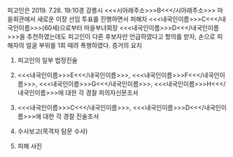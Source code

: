 피고인은 2019. 7.28. 19:10경 강릉시 <<<시아래주소>>>B<<</시아래주소>>> 마을회관에서 새로운 이장 선임 투표를 진행하면서 피해자 <<<내국인이름>>>C<<</내국인이름>>>(60세)으로부터 마을부녀회장 <<<내국인이름>>>D<<</내국인이름>>>을 추천하였는데도 피고인이 다른 후보자만 언급하였다고 항의를 받자, 손으로 피해자의 얼굴 부위를 1회 때려 폭행하였다. 증거의 요지
1. 피고인의 일부 법정진술

1. <<<내국인이름>>>E<<</내국인이름>>>, <<<내국인이름>>>F<<</내국인이름>>>, <<<내국인이름>>>G<<</내국인이름>>>, <<<내국인이름>>>H<<</내국인이름>>>에 대한 각 경찰 피의자신문조서
1. <<<내국인이름>>>C<<</내국인이름>>>,  <<<내국인이름>>>D<<</내국인이름>>>에 대한 각 경찰 진술조서
1. 수사보고(목격자 탐문 수사)
1. 피해 사진